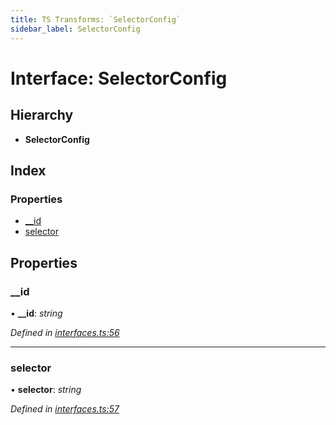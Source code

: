 ```yaml
---
title: TS Transforms: `SelectorConfig`
sidebar_label: SelectorConfig
---
```


# Interface: SelectorConfig

## Hierarchy

* **SelectorConfig**

## Index

### Properties

* [__id](selectorconfig.md#__id)
* [selector](selectorconfig.md#selector)

## Properties

###  __id

• **__id**: *string*

*Defined in [interfaces.ts:56](https://github.com/terascope/teraslice/blob/78714a985/packages/ts-transforms/src/interfaces.ts#L56)*

___

###  selector

• **selector**: *string*

*Defined in [interfaces.ts:57](https://github.com/terascope/teraslice/blob/78714a985/packages/ts-transforms/src/interfaces.ts#L57)*
